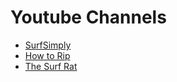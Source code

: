 # Youtube Channels

* [SurfSimply](https://www.youtube.com/user/SurfSimplyVideos/videos)
* [How to Rip](https://www.youtube.com/channel/UCuZSTHZf3vd7eVehhnotcsg/videos)
* [The Surf Rat](https://www.youtube.com/channel/UCeY-1f6iIaTNmfRaw15kIrw/videos)

